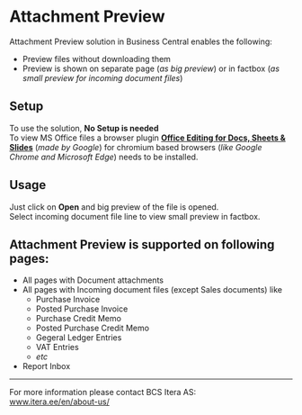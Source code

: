 # Attachment Preview
Attachment Preview solution in Business Central enables the following: 
- Preview files without downloading them
- Preview is shown on separate page (_as big preview_) or in factbox (_as small preview for incoming document files_)
  

## Setup
To use the solution, **No Setup is needed**  
To view MS Office files a browser plugin <a href="https://chrome.google.com/webstore/detail/office-editing-for-docs-s/gbkeegbaiigmenfmjfclcdgdpimamgkj?hl=en-US" target="_blank">**Office Editing for Docs, Sheets & Slides**</a> 
(_made by Google_) for chromium based browsers (_like Google Chrome and Microsoft Edge_) needs to be installed.

    
## Usage
Just click on **Open** and big preview of the file is opened.  
Select incoming document file line to view small preview in factbox.  
  
  
## Attachment Preview is supported on following pages:
- All pages with Document attachments
- All pages with Incoming document files (except Sales documents) like
  - Purchase Invoice
  - Posted Purchase Invoice
  - Purchase Credit Memo
  - Posted Purchase Credit Memo
  - Gegeral Ledger Entries
  - VAT Entries
  - _etc_
- Report Inbox
  
  
---

For more information please contact BCS Itera AS:  
<a href="https://www.itera.ee/en/about-us/" target="_blank">www.itera.ee/en/about-us/</a>
